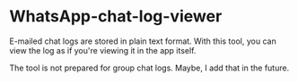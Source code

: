 # WhatsApp-chat-log-viewer
E-mailed chat logs are stored in plain text format. With this tool, you can view the log as if you're viewing it in the app itself.

The tool is not prepared for group chat logs. Maybe, I add that in the future.
